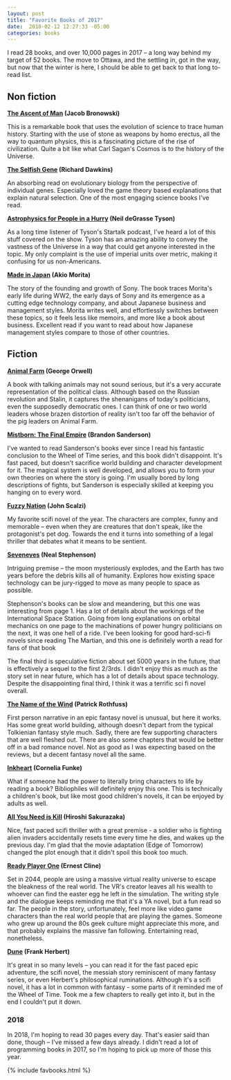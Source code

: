 ```yaml
---
layout: post
title: "Favorite Books of 2017"
date:  2018-02-12 12:27:33 -05:00
categories: books
---
```


I read 28 books, and over 10,000 pages in 2017
&ndash; a long way behind my target of 52 books.
The move to Ottawa, and the settling in, got in the way,
but now that the winter is here,
I should be able to get back
to that long to-read list.

## Non fiction

**[The Ascent of Man](https://amzn.to/2Wgr0Of)
(Jacob Bronowski)**

This is a remarkable book
that uses the evolution of science
to trace human history.
Starting with the use of stone as weapons by homo erectus,
all the way to quantum physics,
this is a fascinating picture of the rise of civilization.
Quite a bit like what Carl Sagan's Cosmos is to the history of the Universe.

**[The Selfish Gene](https://amzn.to/2Mu67dO)
(Richard Dawkins)**

An absorbing read on evolutionary biology
from the perspective of individual genes.
Especially loved the game theory based explanations
that explain natural selection.
One of the most engaging science books I've read.

**[Astrophysics for People in a Hurry](https://amzn.to/2Td8cgS)
(Neil deGrasse Tyson)**

As a long time listener of Tyson's Startalk podcast,
I've heard a lot of this stuff covered on the show.
Tyson has an amazing ability to convey the vastness of the Universe
in a way that could get anyone interested in the topic.
My only complaint is the use of imperial units over metric,
making it confusing for us non-Americans.

**[Made in Japan](https://amzn.to/2Ta7jWc)
(Akio Morita)**

The story of the founding and growth of Sony.
The book traces Morita's early life during WW2,
the early days of Sony and its emergence as a cutting edge technology company,
and about Japanese business and management styles.
Morita writes well, and effortlessly switches between these topics,
so it feels less like memoirs,
and more like a book about business.
Excellent read if you want to read about
how Japanese management styles compare to those of other countries.

## Fiction

**[Animal Farm](https://amzn.to/2MwLJbO)
(George Orwell)**

A book with talking animals may not sound serious,
but it's a very accurate representation of the political class.
Although based on the Russian revolution and Stalin,
it captures the shenanigans of today's politicians,
even the supposedly democratic ones.
I can think of one or two world leaders
whose brazen distortion of reality
isn't too far off the behavior of the pig leaders on Animal Farm.

**[Mistborn: The Final Empire](https://amzn.to/2Mu6lla)
(Brandon Sanderson)**

I've wanted to read Sanderson's books
ever since I read his fantastic conclusion to the Wheel of Time series,
and this book didn't disappoint.
It's fast paced,
but doesn't sacrifice world building and character development for it.
The magical system is well developed,
and allows you to form your own theories
on where the story is going.
I'm usually bored by long descriptions of fights,
but Sanderson is especially skilled
at keeping you hanging on to every word.

**[Fuzzy Nation](https://amzn.to/2MwMsd2)
(John Scalzi)**

My favorite scifi novel of the year.
The characters are complex, funny and memorable
&ndash; even when they are creatures that don't speak,
like the protagonist's pet dog.
Towards the end it turns into something of a legal thriller
that debates what it means to be sentient.

**[Seveneves](https://amzn.to/2Ud3AqZ)
(Neal Stephenson)**

Intriguing premise &ndash;
the moon mysteriously explodes,
and the Earth has two years before the debris kills all of humanity.
Explores how existing space technology can be jury-rigged
to move as many people to space as possible.

Stephenson's books can be slow and meandering,
but this one was interesting from page 1.
Has a lot of details about the workings of the International Space Station.
Going from long explanations on orbital mechanics on one page
to the machinations of power hungry politicians on the next,
it was one hell of a ride.
I've been looking for good hard-sci-fi novels since reading The Martian,
and this one is definitely worth a read for fans of that book

The final third is speculative fiction about set 5000 years in the future,
that is effectively a sequel to the first 2/3rds.
I didn't enjoy this as much as the story set in near future,
which has a lot of details about space technology.
Despite the disappointing final third,
I think it was a terrific sci fi novel overall.

**[The Name of the Wind](https://amzn.to/2MsxfK6)
(Patrick Rothfuss)**

First person narrative in an epic fantasy novel is unusual,
but here it works.
Has some great world building,
although doesn't depart from the typical Tolkienian fantasy style much.
Sadly, there are few supporting characters that are well fleshed out.
There are also some chapters
that would be better off in a bad romance novel.
Not as good as I was expecting based on the reviews,
but a decent fantasy novel all the same.

**[Inkheart](https://amzn.to/2TbXqav)
(Cornelia Funke)**

What if someone had the power
to literally bring characters to life by reading a book?
Bibliophiles will definitely enjoy this one.
This is technically a children's book,
but like most good children's novels,
it can be enjoyed by adults as well.

**[All You Need is Kill](https://amzn.to/2Mw0gVf)
(Hiroshi Sakurazaka)**

Nice, fast paced scifi thriller with a great premise -
a soldier who is fighting alien invaders
accidentally resets time every time he dies,
and wakes up the previous day.
I'm glad that the movie adaptation (Edge of Tomorrow)
changed the plot enough that it didn't spoil this book too much.

**[Ready Player One](https://amzn.to/2Wj9Uzk)
(Ernest Cline)**

Set in 2044, people are using a massive virtual reality universe
to escape the bleakness of the real world.
The VR's creator leaves all his wealth to whoever can find the easter egg
he left in the simulation.
The writing style and the dialogue
keeps reminding me that it's a YA novel, but a fun read so far.
The people in the story, unfortunately,
feel more like video game characters than the real world people
that are playing the games.
Someone who grew up around the 80s geek culture might appreciate this more,
and that probably explains the massive fan following.
Entertaining read, nonetheless.

**[Dune](https://amzn.to/2MtNdDP)
(Frank Herbert)**

It's great in so many levels &ndash;
you can read it for the fast paced epic adventure,
the scifi novel,
the messiah story reminiscent of many fantasy series,
or even Herbert's philosophical ruminations.
Although it's a scifi novel,
it has a lot in common with fantasy -
some parts of it reminded me of the Wheel of Time.
Took me a few chapters to really get into it,
but in the end I couldn't put it down.

### 2018

In 2018,
I'm hoping to read 30 pages every day.
That's easier said than done, though &ndash;
I've missed a few days already.
I didn't read a lot of programming books in 2017,
so I'm hoping to pick up more of those this year.

{% include favbooks.html %}
